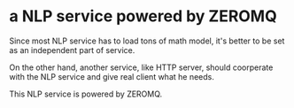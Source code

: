 # a NLP service powered by ZEROMQ

Since most NLP service has to load tons of math model, it's better to be set as an independent part of service. 

On the other hand, another service, like HTTP server, should coorperate with the NLP service and give real client what he needs.

This NLP service is powered by ZEROMQ.

